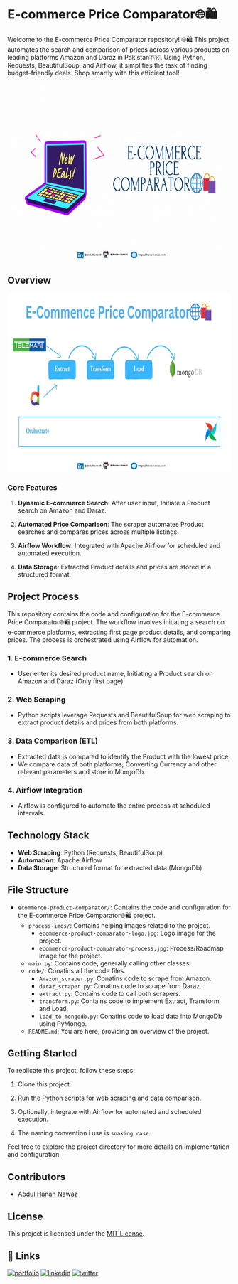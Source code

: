 # E-commerce Price Comparator🌐🛍️

Welcome to the E-commerce Price Comparator repository! 🌐🛍️ This project automates the search and comparison of prices across various products on leading platforms Amazon and Daraz in Pakistan🇵🇰. Using Python, Requests, BeautifulSoup, and Airflow, it simplifies the task of finding budget-friendly deals. Shop smartly with this efficient tool!

<img src="/process-imgs/ecommerce-product-comparator-logo.gif" width="100%" height="400px" />

## Overview

<img src="/process-imgs/ecommerce-product-comparator-process.png" width="100%" height="400px" />

### Core Features

1. **Dynamic E-commerce Search**: After user input, Initiate a Product search on Amazon and Daraz.

2. **Automated Price Comparison**: The scraper automates Product searches and compares prices across multiple listings.

3. **Airflow Workflow**: Integrated with Apache Airflow for scheduled and automated execution.

4. **Data Storage**: Extracted Product details and prices are stored in a structured format.

## Project Process

This repository contains the code and configuration for the E-commerce Price Comparator🌐🛍️ project. The workflow involves initiating a search on e-commerce platforms, extracting first page product details, and comparing prices. The process is orchestrated using Airflow for automation.

### 1. E-commerce Search

- User enter its desired product name, Initiating a Product search on Amazon and Daraz (Only first page).

### 2. Web Scraping

- Python scripts leverage Requests and BeautifulSoup for web scraping to extract product details and prices from both platforms.

### 3. Data Comparison (ETL)

- Extracted data is compared to identify the Product with the lowest price.
- We compare data of both platforms, Converting Currency and other relevant parameters and store in MongoDb.

### 4. Airflow Integration

- Airflow is configured to automate the entire process at scheduled intervals.

## Technology Stack

- **Web Scraping**: Python (Requests, BeautifulSoup)
- **Automation**: Apache Airflow
- **Data Storage**: Structured format for extracted data (MongoDb)

## File Structure

- `ecommerce-product-comparator/`: Contains the code and configuration for the E-commerce Price Comparator🌐🛍️ project.
  - `process-imgs/`: Contains helping images related to the project.
    - `ecommerce-product-comparator-logo.jpg`: Logo image for the project.
    - `ecommerce-product-comparator-process.jpg`: Process/Roadmap image for the project.
  - `main.py`: Contains code, generally calling other classes.
  - `code/`: Conatins all the code files.
    - `Amazon_scraper.py`: Conatins code to scrape from Amazon.
    - `daraz_scraper.py`: Conatins code to scrape from Daraz.
    - `extract.py`: Contains code to call both scrapers.
    - `transform.py`: Contains code to implement Extract, Transform and Load.
    - `load_to_mongodb.py`: Conatins code to load data into MongoDb using PyMongo.
  - `README.md`: You are here, providing an overview of the project.

## Getting Started

To replicate this project, follow these steps:

1. Clone this project.

2. Run the Python scripts for web scraping and data comparison.

3. Optionally, integrate with Airflow for automated and scheduled execution.

4. The naming convention i use is `snaking case`.

Feel free to explore the project directory for more details on implementation and configuration.

## Contributors

- [Abdul Hanan Nawaz](https://www.github.com/Hanan-Nawaz) 

## License

This project is licensed under the [MIT License](LICENSE).

## 🔗 Links
[![portfolio](https://img.shields.io/badge/my_portfolio-000?style=for-the-badge&logo=ko-fi&logoColor=white)](https://hanannawaz.com/)
[![linkedin](https://img.shields.io/badge/linkedin-0A66C2?style=for-the-badge&logo=linkedin&logoColor=white)](https://www.linkedin.com/in/abdulhanan0/)
[![twitter](https://img.shields.io/badge/twitter-1DA1F2?style=for-the-badge&logo=twitter&logoColor=white)](https://twitter.com/HananNawaz0/)
